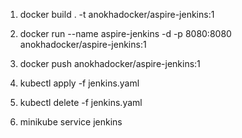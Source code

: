 1. docker build . -t anokhadocker/aspire-jenkins:1

2. docker run --name aspire-jenkins -d -p 8080:8080 anokhadocker/aspire-jenkins:1

3. docker push anokhadocker/aspire-jenkins:1  

4. kubectl apply -f jenkins.yaml

5. kubectl delete -f jenkins.yaml

6. minikube service jenkins
